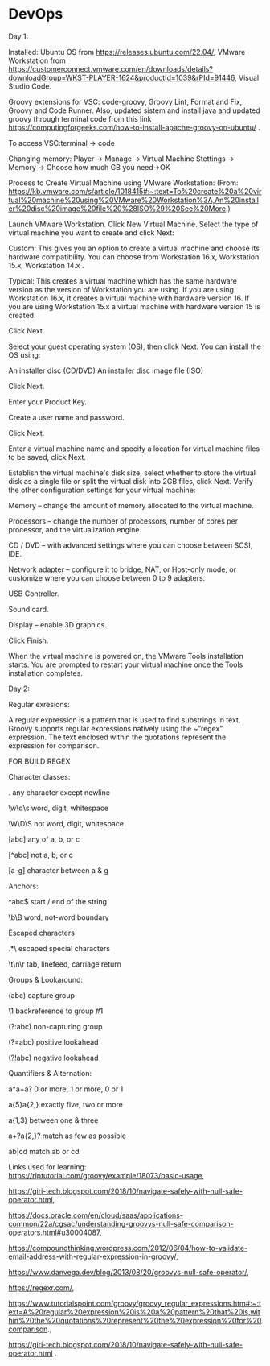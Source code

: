 # DevOps

Day 1:

Installed: Ubuntu OS from https://releases.ubuntu.com/22.04/, VMware Workstation from https://customerconnect.vmware.com/en/downloads/details?downloadGroup=WKST-PLAYER-1624&productId=1039&rPId=91446, Visual Studio Code. 

Groovy extensions for VSC: code-groovy, Groovy Lint, Format and Fix, Groovy and Code Runner.
Also, updated sistem and install java and updated groovy through terminal code from this link https://computingforgeeks.com/how-to-install-apache-groovy-on-ubuntu/ .

To access VSC:terminal -> code


Changing memory:
Player -> Manage -> Virtual Machine Stettings -> Memory -> Choose how much GB you need->OK


Process to Create Virtual Machine using VMware Workstation:
(From: https://kb.vmware.com/s/article/1018415#:~:text=To%20create%20a%20virtual%20machine%20using%20VMware%20Workstation%3A,An%20installer%20disc%20image%20file%20%28ISO%29%20See%20More.)

Launch VMware Workstation.
Click New Virtual Machine.
Select the type of virtual machine you want to create and click Next:

Custom: This gives you an option to create a virtual machine and choose its hardware compatibility. You can choose from Workstation 16.x, Workstation 15.x, Workstation 14.x .

Typical: This creates a virtual machine which has the same hardware version as the version of Workstation you are using. If you are using Workstation 16.x, it creates a virtual machine with hardware version 16. If you are using Workstation 15.x a virtual machine with hardware version 15 is created.
 
Click Next.

Select your guest operating system (OS), then click Next. You can install the OS using:
 
An installer disc (CD/DVD)
An installer disc image file (ISO)
 
Click Next.

Enter your Product Key.

Create a user name and password.

Click Next.

Enter a virtual machine name and specify a location for virtual machine files to be saved, click Next.

Establish the virtual machine's disk size, select whether to store the virtual disk as a single file or split the virtual disk into 2GB files, click Next.
Verify the other configuration settings for your virtual machine:
 
Memory – change the amount of memory allocated to the virtual machine.

Processors – change the number of processors, number of cores per processor, and the virtualization engine.

CD / DVD – with advanced settings where you can choose between SCSI, IDE.

Network adapter – configure it to bridge, NAT, or Host-only mode, or customize where you can choose between 0 to 9 adapters.

USB Controller.

Sound card.

Display – enable 3D graphics.
 
Click Finish.

When the virtual machine is powered on, the VMware Tools installation starts. You are prompted to restart your virtual machine once the Tools installation completes.

Day 2:

Regular exresions: 

A regular expression is a pattern that is used to find substrings in text. Groovy supports regular expressions natively using the ~”regex” expression. The text enclosed within the quotations represent the expression for comparison.

FOR BUILD REGEX 

Character classes:

.	any character except newline

\w\d\s	word, digit, whitespace

\W\D\S	not word, digit, whitespace

[abc]	any of a, b, or c

[^abc]	not a, b, or c

[a-g]	character between a & g

Anchors:

^abc$	start / end of the string

\b\B	word, not-word boundary

Escaped characters

\.\*\\	escaped special characters

\t\n\r	tab, linefeed, carriage return

Groups & Lookaround:

(abc)	capture group

\1	backreference to group #1

(?:abc)	non-capturing group

(?=abc)	positive lookahead

(?!abc)	negative lookahead

Quantifiers & Alternation:

a*a+a?	0 or more, 1 or more, 0 or 1

a{5}a{2,}	exactly five, two or more

a{1,3}	between one & three

a+?a{2,}?	match as few as possible

ab|cd	match ab or cd

Links used for learning: https://riptutorial.com/groovy/example/18073/basic-usage,

https://giri-tech.blogspot.com/2018/10/navigate-safely-with-null-safe-operator.html,  

https://docs.oracle.com/en/cloud/saas/applications-common/22a/cgsac/understanding-groovys-null-safe-comparison-operators.html#u30004087,

https://compoundthinking.wordpress.com/2012/06/04/how-to-validate-email-address-with-regular-expression-in-groovy/,

https://www.danvega.dev/blog/2013/08/20/groovys-null-safe-operator/,

https://regexr.com/, 

https://www.tutorialspoint.com/groovy/groovy_regular_expressions.htm#:~:text=A%20regular%20expression%20is%20a%20pattern%20that%20is,within%20the%20quotations%20represent%20the%20expression%20for%20comparison.,

https://giri-tech.blogspot.com/2018/10/navigate-safely-with-null-safe-operator.html .

